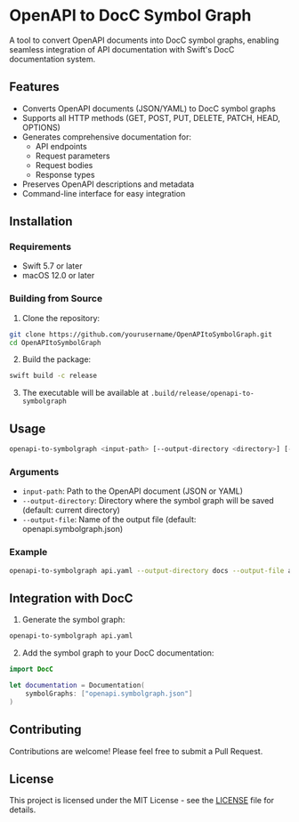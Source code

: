 # OpenAPI to DocC Symbol Graph

A tool to convert OpenAPI documents into DocC symbol graphs, enabling seamless integration of API documentation with Swift's DocC documentation system.

## Features

- Converts OpenAPI documents (JSON/YAML) to DocC symbol graphs
- Supports all HTTP methods (GET, POST, PUT, DELETE, PATCH, HEAD, OPTIONS)
- Generates comprehensive documentation for:
  - API endpoints
  - Request parameters
  - Request bodies
  - Response types
- Preserves OpenAPI descriptions and metadata
- Command-line interface for easy integration

## Installation

### Requirements

- Swift 5.7 or later
- macOS 12.0 or later

### Building from Source

1. Clone the repository:
```bash
git clone https://github.com/yourusername/OpenAPItoSymbolGraph.git
cd OpenAPItoSymbolGraph
```

2. Build the package:
```bash
swift build -c release
```

3. The executable will be available at `.build/release/openapi-to-symbolgraph`

## Usage

```bash
openapi-to-symbolgraph <input-path> [--output-directory <directory>] [--output-file <filename>]
```

### Arguments

- `input-path`: Path to the OpenAPI document (JSON or YAML)
- `--output-directory`: Directory where the symbol graph will be saved (default: current directory)
- `--output-file`: Name of the output file (default: openapi.symbolgraph.json)

### Example

```bash
openapi-to-symbolgraph api.yaml --output-directory docs --output-file api.symbolgraph.json
```

## Integration with DocC

1. Generate the symbol graph:
```bash
openapi-to-symbolgraph api.yaml
```

2. Add the symbol graph to your DocC documentation:
```swift
import DocC

let documentation = Documentation(
    symbolGraphs: ["openapi.symbolgraph.json"]
)
```

## Contributing

Contributions are welcome! Please feel free to submit a Pull Request.

## License

This project is licensed under the MIT License - see the [LICENSE](LICENSE) file for details.
